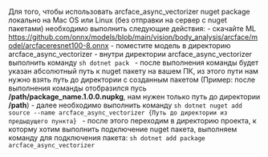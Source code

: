 Для того, чтобы использовать arcface_async_vectorizer nuget package локально на Mac OS или Linux
(без отправки на сервер с nuget пакетами) необходимо выполнить следующие действия:
    - скачайте ML https://github.com/onnx/models/blob/main/vision/body_analysis/arcface/model/arcfaceresnet100-8.onnx
    - поместите модель в директорию arcface_async_vectorizer
    - внутри директории arcface_async_vectorizer выполнить команду
        ```sh
        dotnet pack
        ```
    - после выполнения команды будет указан абсолютный путь к nuget пакету на вашем ПК,
        из этого пути нам нужно взять путь до директории с созданным пакетом
        (Пример: после выполнения команды отобразился пусь __/path/package_name.1.0.0.nupkg__,
        нам нужен только путь до директории __/path__)
    - далее необходимо выполнить команду
        ```sh
        dotnet nuget add source --name arcface_async_vectorizer {Путь до директории из предыдущего пункта}
        ```
    - после этого переходим в директорию проекта, к которму хотим выполнить подключение nuget пакета,
        выполняем команду для подключения пакета:
        ```sh
        dotnet add package arcface_async_vectorizer
        ```
